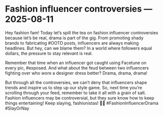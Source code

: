 # Fashion influencer controversies — 2025-08-11

Hey fashion fam! Today let’s spill the tea on fashion influencer controversies because let’s be real, drama is part of the gig. From promoting shady brands to fabricating #OOTD posts, influencers are always making headlines. But hey, can we blame them? In a world where followers equal dollars, the pressure to stay relevant is real. 

Remember that time when an influencer got caught using Facetune on every pic, #exposed. And what about the feud between two influencers fighting over who wore a designer dress better? Drama, drama, drama!

But through all the controversies, we can’t deny that influencers shape trends and inspire us to step up our style game. So, next time you’re scrolling through your feed, remember to take it all with a grain of salt. Fashion influencers may be controversial, but they sure know how to keep things entertaining! Keep slaying, fashionistas! 💅🔥 #FashionInfluencerDrama #SlayOrNay